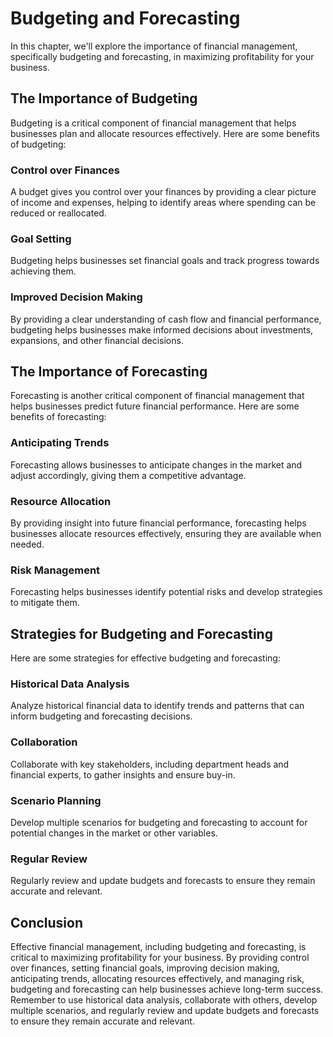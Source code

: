 Budgeting and Forecasting
==========================================================

In this chapter, we'll explore the importance of financial management, specifically budgeting and forecasting, in maximizing profitability for your business.

The Importance of Budgeting
---------------------------

Budgeting is a critical component of financial management that helps businesses plan and allocate resources effectively. Here are some benefits of budgeting:

### Control over Finances

A budget gives you control over your finances by providing a clear picture of income and expenses, helping to identify areas where spending can be reduced or reallocated.

### Goal Setting

Budgeting helps businesses set financial goals and track progress towards achieving them.

### Improved Decision Making

By providing a clear understanding of cash flow and financial performance, budgeting helps businesses make informed decisions about investments, expansions, and other financial decisions.

The Importance of Forecasting
-----------------------------

Forecasting is another critical component of financial management that helps businesses predict future financial performance. Here are some benefits of forecasting:

### Anticipating Trends

Forecasting allows businesses to anticipate changes in the market and adjust accordingly, giving them a competitive advantage.

### Resource Allocation

By providing insight into future financial performance, forecasting helps businesses allocate resources effectively, ensuring they are available when needed.

### Risk Management

Forecasting helps businesses identify potential risks and develop strategies to mitigate them.

Strategies for Budgeting and Forecasting
----------------------------------------

Here are some strategies for effective budgeting and forecasting:

### Historical Data Analysis

Analyze historical financial data to identify trends and patterns that can inform budgeting and forecasting decisions.

### Collaboration

Collaborate with key stakeholders, including department heads and financial experts, to gather insights and ensure buy-in.

### Scenario Planning

Develop multiple scenarios for budgeting and forecasting to account for potential changes in the market or other variables.

### Regular Review

Regularly review and update budgets and forecasts to ensure they remain accurate and relevant.

Conclusion
----------

Effective financial management, including budgeting and forecasting, is critical to maximizing profitability for your business. By providing control over finances, setting financial goals, improving decision making, anticipating trends, allocating resources effectively, and managing risk, budgeting and forecasting can help businesses achieve long-term success. Remember to use historical data analysis, collaborate with others, develop multiple scenarios, and regularly review and update budgets and forecasts to ensure they remain accurate and relevant.
